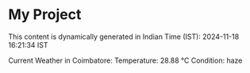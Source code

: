 # My Project

This content is dynamically generated in Indian Time (IST): 2024-11-18 16:21:34 IST


Current Weather in Coimbatore:
Temperature: 28.88 °C
Condition: haze
